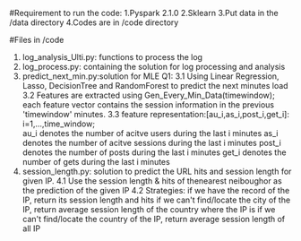 #Requirement to run the code:
1.Pyspark 2.1.0
2.Sklearn
3.Put data in the /data directory
4.Codes are in /code directory


#Files in /code 
1. log_analysis_Ulti.py: functions to process the log
2. log_process.py: containing the solution for log processing and analysis
3. predict_next_min.py:solution for MLE Q1:
	3.1 Using Linear Regression, Lasso, DecisionTree and RandomForest to predict the next minutes load
	3.2 Features are extracted using Gen_Every_Min_Data(timewindow); each feature vector contains the session information in the previous 'timewindow' minutes.
	3.3 feature representation:[au_i,as_i,post_i,get_i]: i=1,...,time_window;			
		au_i denotes the number of acitve users during the last i minutes
		as_i denotes the number of acitve sessions during the last i minutes
		post_i denotes the number of posts during the last i minutes
		get_i denotes the number of gets during the last i minutes
4. session_length.py: solution to predict the URL hits and session length for given IP.
	4.1 Use the session length & hits of thenearest neiboughor as the prediction of the given IP
	4.2 Strategies:
		if we have the record of the IP, return its session length and hits
		if we can't find/locate the city of the IP, return average session length of the country where the IP is
		if we can't find/locate the country of the IP, return average session length of all IP